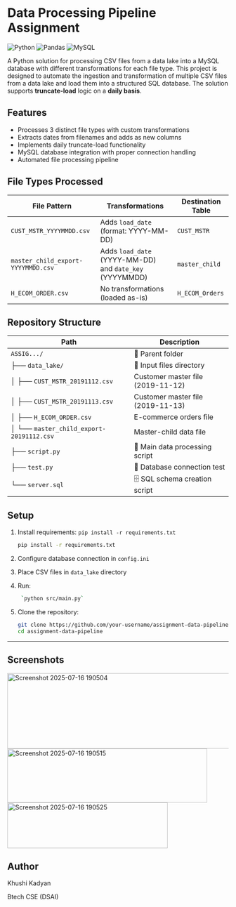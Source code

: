 # Data Processing Pipeline Assignment

![Python](https://img.shields.io/badge/Python-3.8%2B-blue)
![Pandas](https://img.shields.io/badge/Pandas-1.3%2B-orange)
![MySQL](https://img.shields.io/badge/MySQL-8.0%2B-blue)

A Python solution for processing CSV files from a data lake into a MySQL database with different transformations for each file type.
This project is designed to automate the ingestion and transformation of multiple CSV files from a data lake and load them into a structured SQL database. The solution supports **truncate-load** logic on a **daily basis**.

## Features

- Processes 3 distinct file types with custom transformations
- Extracts dates from filenames and adds as new columns
- Implements daily truncate-load functionality
- MySQL database integration with proper connection handling
- Automated file processing pipeline

## File Types Processed

| File Pattern | Transformations | Destination Table |
|-------------|----------------|------------------|
| `CUST_MSTR_YYYYMMDD.csv` | Adds `load_date` (format: YYYY-MM-DD) | `CUST_MSTR` |
| `master_child_export-YYYYMMDD.csv` | Adds `load_date` (YYYY-MM-DD) and `date_key` (YYYYMMDD) | `master_child` |
| `H_ECOM_ORDER.csv` | No transformations (loaded as-is) | `H_ECOM_Orders` |

## Repository Structure
| Path                                       | Description                       |
| ------------------------------------------ | --------------------------------- |
| `ASSIG.../`                                | 📁 Parent folder                  |
| ├── `data_lake/`                           | 📂 Input files directory          |
| │   ├── `CUST_MSTR_20191112.csv`           | Customer master file (2019-11-12) |
| │   ├── `CUST_MSTR_20191113.csv`           | Customer master file (2019-11-13) |
| │   ├── `H_ECOM_ORDER.csv`                 | E-commerce orders file            |
| │   └── `master_child_export-20191112.csv` | Master-child data file            |
| ├── `script.py`                            | 🧠 Main data processing script    |
| ├── `test.py`                              | 🔌 Database connection test       |
| └── `server.sql`                           | 🗄️ SQL schema creation script    |


## Setup
1. Install requirements: `pip install -r requirements.txt`
   ```bash
   pip install -r requirements.txt
   ```
3. Configure database connection in `config.ini`
4. Place CSV files in `data_lake` directory
5. Run:
   ```bash
    `python src/main.py`
   ```

6. Clone the repository:
   ```bash
   git clone https://github.com/your-username/assignment-data-pipeline.git
   cd assignment-data-pipeline
   ```
---
## Screenshots

<img width="605" height="172" alt="Screenshot 2025-07-16 190504" src="https://github.com/user-attachments/assets/fc493231-b68e-4782-b471-090946375d1a" />

<img width="455" height="123" alt="Screenshot 2025-07-16 190515" src="https://github.com/user-attachments/assets/0f1b06b3-c49c-41cd-b321-a8e7835842b4" />

<img width="365" height="104" alt="Screenshot 2025-07-16 190525" src="https://github.com/user-attachments/assets/d6d47f65-9a50-426f-9d05-9508529fc341" />

## Author
Khushi Kadyan

Btech CSE (DSAI)
